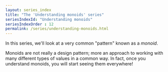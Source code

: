 ```yaml
---
layout: series_index
title: "The 'Understanding monoids' series"
seriesIndexId: "Understanding monoids"
seriesIndexOrder : 12
permalink: /series/understanding-monoids.html
---
```


In this series, we'll look at a very common "pattern" known as a *monoid*.

Monoids are not really a design pattern; more an approach to working with many different types of values in a common way.
In fact, once you understand monoids, you will start seeing them everywhere!


